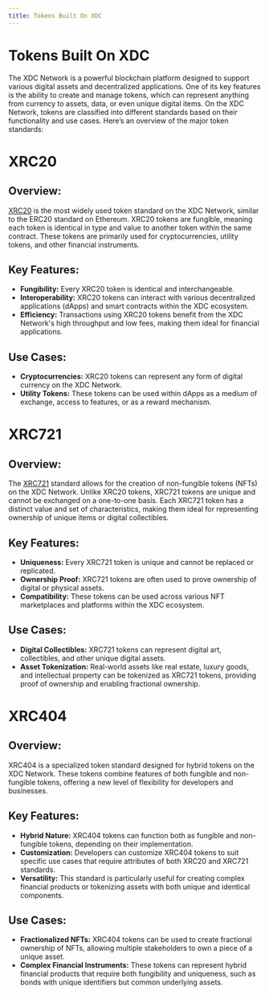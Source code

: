```yaml
---
title: Tokens Built On XDC 
---
```


# Tokens Built On XDC 

The XDC Network is a powerful blockchain platform designed to support various digital assets and decentralized applications. One of its key features is the ability to create and manage tokens, which can represent anything from currency to assets, data, or even unique digital items. On the XDC Network, tokens are classified into different standards based on their functionality and use cases. Here’s an overview of the major token standards:

# XRC20
## Overview:
[XRC20](https://xdcscan.io/tokens) is the most widely used token standard on the XDC Network, similar to the ERC20 standard on Ethereum. XRC20 tokens are fungible, meaning each token is identical in type and value to another token within the same contract. These tokens are primarily used for cryptocurrencies, utility tokens, and other financial instruments.

## Key Features:

- **Fungibility:** Every XRC20 token is identical and interchangeable.
- **Interoperability:** XRC20 tokens can interact with various decentralized applications (dApps) and smart contracts within the XDC ecosystem.
- **Efficiency:** Transactions using XRC20 tokens benefit from the XDC Network's high throughput and low fees, making them ideal for financial applications.

## Use Cases:

- **Cryptocurrencies:** XRC20 tokens can represent any form of digital currency on the XDC Network.
- **Utility Tokens:** These tokens can be used within dApps as a medium of exchange, access to features, or as a reward mechanism.

# XRC721

## Overview:
The [XRC721](https://xdcscan.io/nft-top-contracts) standard allows for the creation of non-fungible tokens (NFTs) on the XDC Network. Unlike XRC20 tokens, XRC721 tokens are unique and cannot be exchanged on a one-to-one basis. Each XRC721 token has a distinct value and set of characteristics, making them ideal for representing ownership of unique items or digital collectibles.

## Key Features:

- **Uniqueness:** Every XRC721 token is unique and cannot be replaced or replicated.
- **Ownership Proof:** XRC721 tokens are often used to prove ownership of digital or physical assets.
- **Compatibility:** These tokens can be used across various NFT marketplaces and platforms within the XDC ecosystem.

## Use Cases:

- **Digital Collectibles:** XRC721 tokens can represent digital art, collectibles, and other unique digital assets.
- **Asset Tokenization:** Real-world assets like real estate, luxury goods, and intellectual property can be tokenized as XRC721 tokens, providing proof of ownership and enabling fractional ownership.

# XRC404

## Overview:
XRC404 is a specialized token standard designed for hybrid tokens on the XDC Network. These tokens combine features of both fungible and non-fungible tokens, offering a new level of flexibility for developers and businesses.

## Key Features:

- **Hybrid Nature:** XRC404 tokens can function both as fungible and non-fungible tokens, depending on their implementation.
- **Customization:** Developers can customize XRC404 tokens to suit specific use cases that require attributes of both XRC20 and XRC721 standards.
- **Versatility:** This standard is particularly useful for creating complex financial products or tokenizing assets with both unique and identical components.

## Use Cases:

- **Fractionalized NFTs:** XRC404 tokens can be used to create fractional ownership of NFTs, allowing multiple stakeholders to own a piece of a unique asset.
- **Complex Financial Instruments:** These tokens can represent hybrid financial products that require both fungibility and uniqueness, such as bonds with unique identifiers but common underlying assets.
